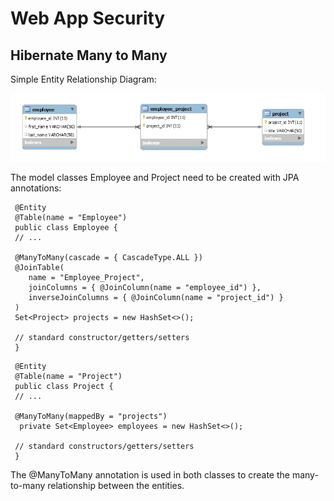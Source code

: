 # Web App Security

## Hibernate Many to Many

Simple Entity Relationship Diagram:

![manyToMany](/img/manyToMany.png)

The model classes Employee and Project need to be created with JPA annotations:

     @Entity
     @Table(name = "Employee")
     public class Employee { 
     // ...
 
     @ManyToMany(cascade = { CascadeType.ALL })
     @JoinTable(
        name = "Employee_Project", 
        joinColumns = { @JoinColumn(name = "employee_id") }, 
        inverseJoinColumns = { @JoinColumn(name = "project_id") }
     )
     Set<Project> projects = new HashSet<>();
   
     // standard constructor/getters/setters
     }
>

     @Entity
     @Table(name = "Project")
     public class Project {    
     // ...  
 
     @ManyToMany(mappedBy = "projects")
      private Set<Employee> employees = new HashSet<>();
    
     // standard constructors/getters/setters   
     }     

The @ManyToMany annotation is used in both classes to create the many-to-many relationship between the entities.